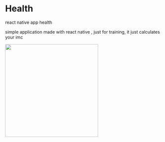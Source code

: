 # Health
react native app health

simple application made with react native , just for training, it just calculates your imc
 
<div align="left">
  <img src="https://user-images.githubusercontent.com/105567405/192156811-d09d7622-386a-4e1a-a5fb-cba4bf4e44ee.JPG" width="300px"/>
  </div>
